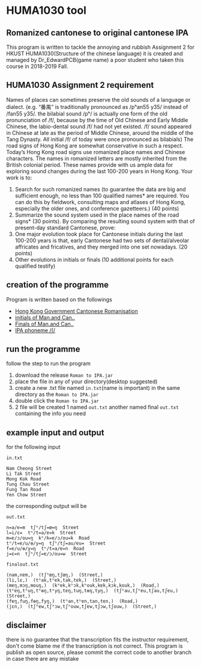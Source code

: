 HUMA1030 tool
=======
## Romanized cantonese to original cantonese IPA
This program is written to tackle the annoying and rubbish Assignment 2 for HKUST HUMA1030(Structure of the chinese language) it is created and managed by Dr_EdwardPCB(game name) a poor student who taken this course in 2018-2019 Fall. 

## HUMA1030 Assignment 2 requirement
Names of places can sometimes preserve the old sounds of a language or dialect. (e.g. “番禺” is traditionally pronounced as /pʰan55 y35/ instead of /fan55 y35/. the bilabial sound /pʰ/ is actually one form of the old pronunciation of /f/, because by the time of Old Chinese and Early Middle Chinese, the labio-dental sound /f/ had not yet existed. /f/ sound appeared in Chinese at late as the period of Middle Chinese, around the middle of the Tang Dynasty. All initial /f/ of today were once pronounced as bilabials)
The road signs of Hong Kong are somewhat conservative in such a respect. Today’s Hong Kong road signs use romanized place names and Chinese characters. The names in romanized letters are mostly inherited from the British colonial period. These names provide with us ample data for exploring sound changes during the last 100-200 years in Hong Kong.
Your work is to:
1. Search for such romanized names (to guarantee the data are big and sufficient enough, no less than 100 qualified names* are required. You can do this by fieldwork, consulting maps and atlases of Hong Kong, especially the older ones, and conference gazetteers.) (40 points)
2. Summarize the sound system used in the place names of the road signs* (30 points). By comparing the resulting sound system with that of present-day standard Cantonese, prove:
2. One major evolution took place for Cantonese initials during the last 100-200 years is that, early Cantonese had two sets of dental/alveolar affricates and fricatives, and they merged into one set nowadays. (20 points)
4. Other evolutions in initials or finals (10 additional points for each qualified testify)

## creation of the programme
Program is written based on the followings
* [Hong Kong Government Cantonese Romanisation](https://en.wikipedia.org/wiki/Hong_Kong_Government_Cantonese_Romanisation)
* [initials of Man.and Can..](https://github.com/DrEdwardPCB/HUMA1030Tool/blob/master/initials%20of%20Man.%20%26%20Can..pdf)
* [Finals of Man.and Can..](https://github.com/DrEdwardPCB/HUMA1030Tool/blob/master/finals%20of%20Man.%20and%20Can..pdf)
* [IPA phoneme /ʃ/](http://teflpedia.com/IPA_phoneme_/%CA%83/)
## run the programme
follow the step to run the program
1. download the release `Roman to IPA.jar`
2. place the file in any of your directory(desktop suggested)
3. create a new .txt file named `in.txt`(name is important) in the same directory as the `Roman to IPA.jar`
4. double click the `Roman to IPA.jar`
5. 2 file will be created 1 named `out.txt` another named final `out.txt` containing the info you need
## example input and output

for the following input

`in.txt`
```
Nam Cheong Street
Li Tak Street
Mong Kok Road
Tung Chau Street
Fung Tan Road
Yen Chow Street
```
the corresponding output will be

`out.txt`
```
n=a/ɐ=m  tʃʰ/tʃ=œ=ŋ  Street
l=i/ɛ=  tʰ/t=a/ɐ=k  Street
m=ɐ/ɔ/ou=ŋ  kʰ/k=ɐ/ɔ/ou=k  Road
tʰ/t=ɐ/u/ɵ/y=ŋ  tʃʰ/tʃ=au/ɐu=  Street
f=ɐ/u/ɵ/y=ŋ  tʰ/t=a/ɐ=n  Road
j=ɛ=n  tʃʰ/tʃ=ɐ/ɔ/ou=w  Street
```
`finalout.txt`
```
(nam,nɐm,)  (tʃʰœŋ,tʃœŋ,)  (Street,)  
(li,lɛ,)  (tʰak,tʰɐk,tak,tɐk,)  (Street,)  
(mɐŋ,mɔŋ,mouŋ,)  (kʰɐk,kʰɔk,kʰouk,kɐk,kɔk,kouk,)  (Road,)  
(tʰɐŋ,tʰuŋ,tʰɵŋ,tʰyŋ,tɐŋ,tuŋ,tɵŋ,tyŋ,)  (tʃʰau,tʃʰɐu,tʃau,tʃɐu,)  (Street,)  
(fɐŋ,fuŋ,fɵŋ,fyŋ,)  (tʰan,tʰɐn,tan,tɐn,)  (Road,)  
(jɛn,)  (tʃʰɐw,tʃʰɔw,tʃʰouw,tʃɐw,tʃɔw,tʃouw,)  (Street,)  

```
## disclaimer
there is no guarantee that the transcription fits the instructor requirement, don't come blame me if the transcription is not correct. This program is publish as open source, please commit the correct code to another branch in case there are any mistake
